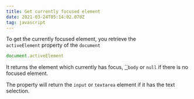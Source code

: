 ```yaml
---
title: Get currently focused element
date: 2021-03-24T05:14:02.078Z
tag: javascript
---
```

To get the currently focused element, you retrieve the `activeElement` property of the `document` 

```javascript
document.activeElement
```

It returns the element which currently has focus, [``](https://developer.mozilla.org/en-US/docs/Web/HTML/Element/body)`body` or `null` if there is no focused element.

The property will return the `input` or `textarea` element if it has the text selection.